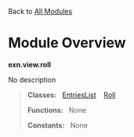 Back to [All Modules](https://github.com/pyrustic/exn/blob/master/docs/modules/README.md#readme)

# Module Overview

**exn.view.roll**
 
No description

> **Classes:** &nbsp; [EntriesList](https://github.com/pyrustic/exn/blob/master/docs/modules/content/exn.view.roll/content/classes/EntriesList.md#class-entrieslist) &nbsp;&nbsp; [Roll](https://github.com/pyrustic/exn/blob/master/docs/modules/content/exn.view.roll/content/classes/Roll.md#class-roll)
>
> **Functions:** &nbsp; None
>
> **Constants:** &nbsp; None
